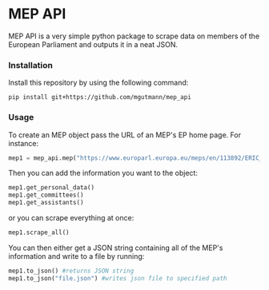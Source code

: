 # MEP API
MEP API is a very simple python package to scrape data on members of the European Parliament and outputs it in a neat JSON.

### Installation
Install this repository by using the following command:
```
pip install git+https://github.com/mgutmann/mep_api
```

### Usage
To create an MEP object pass the URL of an MEP's EP home page. For instance:
```python
mep1 = mep_api.mep("https://www.europarl.europa.eu/meps/en/113892/ERIC_ANDRIEU/home")
```
Then you can add the information you want to the object:
```python
mep1.get_personal_data()
mep1.get_committees()
mep1.get_assistants()
```
or you can scrape everything at once:
```python
mep1.scrape_all()
```
You can then either get a JSON string containing all of the MEP's information and write to a file by running:
```python
mep1.to_json() #returns JSON string
mep1.to_json("file.json") #writes json file to specified path
```